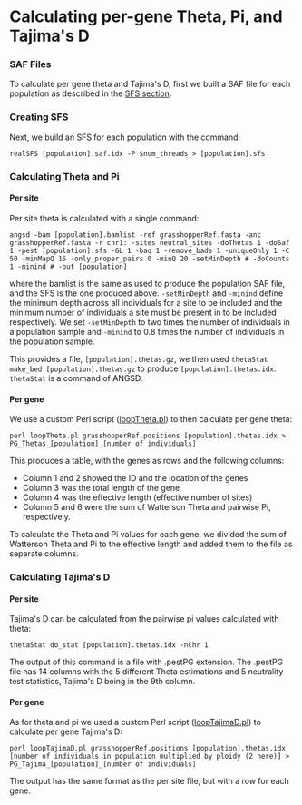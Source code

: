 Calculating per-gene Theta, Pi, and Tajima's D
=========================================

### SAF Files

To calculate per gene theta and Tajima's D, first we built a SAF file for each population as described in the [SFS section](../sfs#creating-saf-files).

### Creating SFS

Next, we build an SFS for each population with the command:

```
realSFS [population].saf.idx -P $num_threads > [population].sfs
```

### Calculating Theta and Pi

#### Per site

Per site theta is calculated with a single command:

```
angsd -bam [population].bamlist -ref grasshopperRef.fasta -anc grasshopperRef.fasta -r chr1: -sites neutral_sites -doThetas 1 -doSaf 1 -pest [population].sfs -GL 1 -baq 1 -remove_bads 1 -uniqueOnly 1 -C 50 -minMapQ 15 -only_proper_pairs 0 -minQ 20 -setMinDepth # -doCounts 1 -minind # -out [population]
```

where the bamlist is the same as used to produce the population SAF file, and the SFS is the one produced above. `-setMinDepth` and `-minind` define the minimum depth across all individuals for a site to be included and the minimum number of individuals a site must be present in to be included respectively. We set `-setMinDepth` to two times the number of individuals in a population sample and `-minind` to 0.8 times the number of individuals in the population sample.

This provides a file, `[population].thetas.gz`, we then used `thetaStat make_bed [population].thetas.gz` to produce `[population].thetas.idx`. `thetaStat` is a command of ANGSD.

#### Per gene

We use a custom Perl script ([loopTheta.pl](loopTheta.pl)) to then calculate per gene theta:

```
perl loopTheta.pl grasshopperRef.positions [population].thetas.idx > PG_Thetas_[population]_[number of individuals]
```

This produces a table, with the genes as rows and the following columns:

- Column 1 and 2 showed the ID and the location of the genes
- Column 3 was the total length of the gene
- Column 4 was the effective length (effective number of sites)
- Column 5 and 6 were the sum of Watterson Theta and pairwise Pi, respectively.

To calculate the Theta and Pi values for each gene, we divided the sum of Watterson Theta and Pi to the effective length and added them to the file as separate columns.

### Calculating Tajima's D

#### Per site

Tajima's D can be calculated from the pairwise pi values calculated with theta:

```
thetaStat do_stat [population].thetas.idx -nChr 1
```

The output of this command is a file with .pestPG extension. The .pestPG file has 14 columns with the 5 different Theta estimations and 5 neutrality test statistics, Tajima's D being in the 9th column.

#### Per gene

As for theta and pi we used a custom Perl script ([loopTajimaD.pl](loopTajimaD.pl)) to calculate per gene Tajima's D:

```
perl loopTajimaD.pl grasshopperRef.positions [population].thetas.idx [number of individuals in population multiplied by ploidy (2 here)] > PG_Tajima_[population]_[number of individuals]
```

The output has the same format as the per site file, but with a row for each gene.
